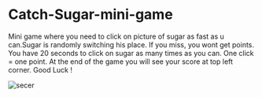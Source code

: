 # Catch-Sugar-mini-game

Mini game where you need to click on picture of sugar as fast as u can.Sugar is randomly switching his place. If you miss, you wont get points.
You have 20 seconds to click on sugar as many times as you can. One click = one point.
At the end of the game you will see your score at top left corner. Good Luck !

![secer](https://user-images.githubusercontent.com/109210895/184370670-2703c1bb-d624-4735-9079-0ff49b164a9b.jpg)
